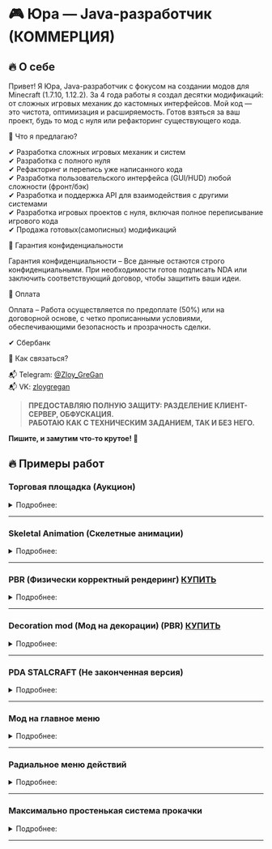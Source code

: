 # 🎮 Юра — Java-разработчик (КОММЕРЦИЯ)
## 🔥 О себе  

Привет! Я Юра, Java-разработчик с фокусом на создании модов для Minecraft (1.7.10, 1.12.2). За 4 года работы я создал десятки модификаций: от сложных игровых механик до кастомных интерфейсов. Мой код — это чистота, оптимизация и расширяемость. Готов взяться за ваш проект, будь то мод с нуля или рефакторинг существующего кода.  

🔹 Что я предлагаю?  

✔ Разработка сложных игровых механик и систем  
✔ Разработка с полного нуля  
✔ Рефакторинг и перепись уже написанного кода  
✔ Разработка пользовательского интерфейса (GUI/HUD) любой сложности (фронт/бэк)  
✔ Разработка и поддержка API для взаимодействия с другими системами  
✔ Разработка игровых проектов с нуля, включая полное переписывание игрового кода  
✔ Продажа готовых(самописных) модификаций  

🔹 Гарантия конфиденциальности  

Гарантия конфиденциальности – Все данные остаются строго конфиденциальными. При необходимости готов подписать NDA или заключить соответствующий договор, чтобы защитить ваши идеи.  

🔹 Оплата  

Оплата – Работа осуществляется по предоплате (50%) или на договорной основе, с четко прописанными условиями, обеспечивающими безопасность и прозрачность сделки.  

✔ Сбербанк  

🔹 Как связаться?  

📬 Telegram: [@Zloy_GreGan](https://t.me/Zloy_GreGan)  
📬 VK: [zloygregan](vk.com/zloygregan)  

>__ПРЕДОСТАВЛЯЮ ПОЛНУЮ ЗАЩИТУ: РАЗДЕЛЕНИЕ КЛИЕНТ-СЕРВЕР, ОБФУСКАЦИЯ.__  
__РАБОТАЮ КАК С ТЕХНИЧЕСКИМ ЗАДАНИЕМ, ТАК И БЕЗ НЕГО.__  

__Пишите, и замутим что-то крутое! 🚀__  


## 🔥 Примеры работ

### Торговая площадка (Аукцион)

<details close>
  <summary>Подробнее: </summary>
  <p align="left">
     
  Версия Minecraft:  1.7.10.   

  <img src="screenshots/auction/0.png" alt="AUCTION" width ="70%" />
  <img src="screenshots/auction/1.png" alt="AUCTION" width ="70%" />
  <img src="screenshots/auction/2.png" alt="AUCTION" width ="70%" />
  <img src="screenshots/auction/3.png" alt="AUCTION" width ="70%" />
  <img src="screenshots/auction/4.png" alt="AUCTION" width ="70%" />
  <img src="screenshots/auction/5.png" alt="AUCTION" width ="70%" />
  </p>
</details>

---

### Skeletal Animation (Скелетные анимации)

<details close>
  <summary>Подробнее: </summary>
  <p align="left">
     
  Версия Minecraft:  1.7.10/1.12.2.   

  [Видео с демонстрацией](https://www.youtube.com/watch?v=RQnbbf3iSmg)
  </p>
</details>

---

### PBR (Физически корректный рендеринг) [КУПИТЬ](sale/SALE_PBR.md) 

<details close>
  <summary>Подробнее: </summary>
  <p align="left">
     
  Версия Minecraft:  1.7.10/1.12.2.   
     
  <img src="screenshots/pbr/0.png" alt="PBR" width ="70%" />
  <img src="screenshots/pbr/1.png" alt="PBR" width ="70%" />
  <img src="screenshots/pbr/2.png" alt="PBR" width ="70%" />
  </p>
</details>

---

### Decoration mod (Мод на декорации) (PBR) [КУПИТЬ](sale/SALE_DECOR.md)

<details close>
  <summary>Подробнее: </summary>
  <p align="left">
          
  Версия Minecraft:  1.7.10.   
     
  <img src="screenshots/decor/0.png" alt="DECOR" width ="70%" />
  <img src="screenshots/decor/1.png" alt="DECOR" width ="70%" />
  <img src="screenshots/decor/2.png" alt="DECOR" width ="70%" />
  <img src="screenshots/decor/3.png" alt="DECOR" width ="70%" />
  </p>
</details>

---

### PDA STALCRAFT (Не законченная версия)

<details close>
  <summary>Подробнее: </summary>
  <p align="left">
          
  Версия Minecraft:  1.7.10.   
     
  <img src="screenshots/pda_stalcraft/0.png" alt="PDA" width ="70%" />
  <img src="screenshots/pda_stalcraft/1.png" alt="PDA" width ="70%" />
  <img src="screenshots/pda_stalcraft/2.png" alt="PDA" width ="70%" />
  <img src="screenshots/pda_stalcraft/3.png" alt="PDA" width ="70%" />
  <img src="screenshots/pda_stalcraft/4.png" alt="PDA" width ="70%" />
  <img src="screenshots/pda_stalcraft/5.png" alt="PDA" width ="70%" />
  <img src="screenshots/pda_stalcraft/6.png" alt="PDA" width ="70%" />
  <img src="screenshots/pda_stalcraft/7.png" alt="PDA" width ="70%" />
  <img src="screenshots/pda_stalcraft/8.png" alt="PDA" width ="70%" />
  <img src="screenshots/pda_stalcraft/9.png" alt="PDA" width ="70%" />
  <img src="screenshots/pda_stalcraft/10.png" alt="PDA" width ="70%" />
  </p>
</details>

---

### Мод на главное меню

<details close>
  <summary>Подробнее: </summary>
  <p align="left">
          
  Версия Minecraft:  1.7.10/1.12.2.   
     
  <img src="screenshots/menu_2021/0.png" alt="MAIN_MENU" width ="70%" />
  </p>
</details>

---

### Радиальное меню действий

<details close>
  <summary>Подробнее: </summary>
  <p align="left">
          
  Версия Minecraft:  1.7.10/1.12.2.   
     
  <img src="screenshots/radial_menu/0.png" alt="RADIAL_MENU" width ="70%" />
  </p>
</details>

---

### Максимально простенькая система прокачки

<details close>
  <summary>Подробнее: </summary>
  <p align="left">
          
  Версия Minecraft:  1.7.10/1.12.2.   
     
  <img src="screenshots/minimal_pumping/0.png" alt="PUMPING" width ="70%" />
  </p>
</details>

---
